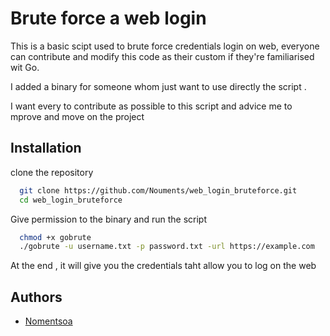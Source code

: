 
# Brute force a web login

This is a basic scipt used to brute force credentials login on web, everyone can contribute and modify this code as their custom  if they're familiarised wit Go.

I added a binary for someone whom just want to use directly the script .

I want every to contribute as possible to this script and advice me to mprove and move on the project


## Installation

clone the repository

```bash
  git clone https://github.com/Nouments/web_login_bruteforce.git
  cd web_login_bruteforce
```
Give permission to the binary and run the script

```bash
  chmod +x gobrute
  ./gobrute -u username.txt -p password.txt -url https://example.com
```
    
At the end , it will give you the credentials taht allow you to log on the web 
## Authors

- [Nomentsoa](https://github.com/Nouments/)

